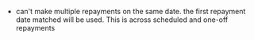 
- can't make multiple repayments on the same date. the first repayment date matched will be used. This is across scheduled and one-off repayments
